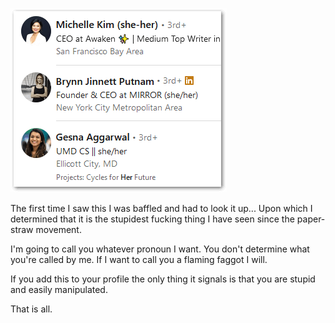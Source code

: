 [//]: # (Fuck Gender Inclusive Pronouns)

![Image of Gender inclusive pronouns found on LinkedIn profiles](/images/she_her_profile_bullshit.png)

The first time I saw this I was baffled and had to look it up... Upon which I determined that it is the stupidest fucking thing I have seen since the paper-straw movement.

I'm going to call you whatever pronoun I want. You don't determine what you're called by me. If I want to call you a flaming faggot I will.

If you add this to your profile the only thing it signals is that you are stupid and easily manipulated.

That is all.